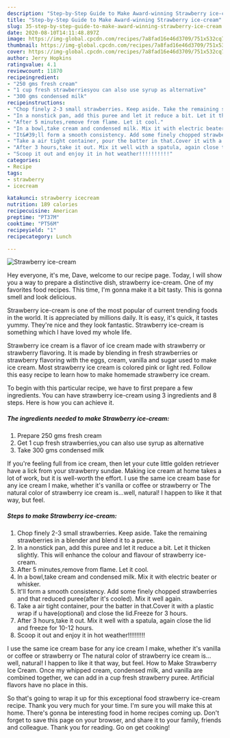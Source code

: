 ```yaml
---
description: "Step-by-Step Guide to Make Award-winning Strawberry ice-cream"
title: "Step-by-Step Guide to Make Award-winning Strawberry ice-cream"
slug: 35-step-by-step-guide-to-make-award-winning-strawberry-ice-cream
date: 2020-08-10T14:11:48.897Z
image: https://img-global.cpcdn.com/recipes/7a8fad16e46d3709/751x532cq70/strawberry-ice-cream-recipe-main-photo.jpg
thumbnail: https://img-global.cpcdn.com/recipes/7a8fad16e46d3709/751x532cq70/strawberry-ice-cream-recipe-main-photo.jpg
cover: https://img-global.cpcdn.com/recipes/7a8fad16e46d3709/751x532cq70/strawberry-ice-cream-recipe-main-photo.jpg
author: Jerry Hopkins
ratingvalue: 4.1
reviewcount: 11870
recipeingredient:
- "250 gms fresh cream"
- "1 cup fresh strawberriesyou can also use syrup as alternative"
- "300 gms condensed milk"
recipeinstructions:
- "Chop finely 2-3 small strawberries. Keep aside. Take the remaining strawberries in a blender and blend it to a puree."
- "In a nonstick pan, add this puree and let it reduce a bit. Let it thicken slightly. This will enhance the colour and flavour of strawberry ice-cream."
- "After 5 minutes,remove from flame. Let it cool."
- "In a bowl,take cream and condensed milk. Mix it with electric beater or whisker."
- "It&#39;ll form a smooth consistency. Add some finely chopped strawberries and that reduced puree(after it&#39;s cooled). Mix it well again."
- "Take a air tight container, pour the batter in that.Cover it with a plastic wrap if u have(optional) and close the lid.Freeze for 3 hours."
- "After 3 hours,take it out. Mix it well with a spatula, again close the lid and freeze for 10-12 hours."
- "Scoop it out and enjoy it in hot weather!!!!!!!!!!"
categories:
- Recipe
tags:
- strawberry
- icecream

katakunci: strawberry icecream 
nutrition: 189 calories
recipecuisine: American
preptime: "PT37M"
cooktime: "PT56M"
recipeyield: "1"
recipecategory: Lunch

---
```



![Strawberry ice-cream](https://img-global.cpcdn.com/recipes/7a8fad16e46d3709/751x532cq70/strawberry-ice-cream-recipe-main-photo.jpg)

Hey everyone, it's me, Dave, welcome to our recipe page. Today, I will show you a way to prepare a distinctive dish, strawberry ice-cream. One of my favorites food recipes. This time, I'm gonna make it a bit tasty. This is gonna smell and look delicious.

Strawberry ice-cream is one of the most popular of current trending foods in the world. It is appreciated by millions daily. It is easy, it's quick, it tastes yummy. They're nice and they look fantastic. Strawberry ice-cream is something which I have loved my whole life.

Strawberry ice cream is a flavor of ice cream made with strawberry or strawberry flavoring. It is made by blending in fresh strawberries or strawberry flavoring with the eggs, cream, vanilla and sugar used to make ice cream. Most strawberry ice cream is colored pink or light red. Follow this easy recipe to learn how to make homemade strawberry ice cream.


To begin with this particular recipe, we have to first prepare a few ingredients. You can have strawberry ice-cream using 3 ingredients and 8 steps. Here is how you can achieve it.

<!--inarticleads1-->

##### The ingredients needed to make Strawberry ice-cream:

1. Prepare 250 gms fresh cream
1. Get 1 cup fresh strawberries,you can also use syrup as alternative
1. Take 300 gms condensed milk


If you&#39;re feeling full from ice cream, then let your cute little golden retriever have a lick from your strawberry sundae. Making ice cream at home takes a lot of work, but it is well-worth the effort. I use the same ice cream base for any ice cream I make, whether it&#39;s vanilla or coffee or strawberry or The natural color of strawberry ice cream is…well, natural! I happen to like it that way, but feel. 

<!--inarticleads2-->

##### Steps to make Strawberry ice-cream:

1. Chop finely 2-3 small strawberries. Keep aside. Take the remaining strawberries in a blender and blend it to a puree.
1. In a nonstick pan, add this puree and let it reduce a bit. Let it thicken slightly. This will enhance the colour and flavour of strawberry ice-cream.
1. After 5 minutes,remove from flame. Let it cool.
1. In a bowl,take cream and condensed milk. Mix it with electric beater or whisker.
1. It&#39;ll form a smooth consistency. Add some finely chopped strawberries and that reduced puree(after it&#39;s cooled). Mix it well again.
1. Take a air tight container, pour the batter in that.Cover it with a plastic wrap if u have(optional) and close the lid.Freeze for 3 hours.
1. After 3 hours,take it out. Mix it well with a spatula, again close the lid and freeze for 10-12 hours.
1. Scoop it out and enjoy it in hot weather!!!!!!!!!!


I use the same ice cream base for any ice cream I make, whether it&#39;s vanilla or coffee or strawberry or The natural color of strawberry ice cream is…well, natural! I happen to like it that way, but feel. How to Make Strawberry Ice Cream. Once my whipped cream, condensed milk, and vanilla are combined together, we can add in a cup fresh strawberry puree. Artificial flavors have no place in this. 

So that's going to wrap it up for this exceptional food strawberry ice-cream recipe. Thank you very much for your time. I'm sure you will make this at home. There's gonna be interesting food in home recipes coming up. Don't forget to save this page on your browser, and share it to your family, friends and colleague. Thank you for reading. Go on get cooking!
